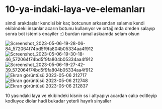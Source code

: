 # 10-ya-indaki-laya-ve-elemanları
simdi arakdaşlar kendisi bir kaç botcunun arkasından salamıs kendi ekibindeki insanlar acarın botunu kullanıyor ve ortağımda dmden salayıp sonra bot istemis enayiler ::) burdan ramal askıamda selam olsun

![Screenshot_2023-05-06-19-28-06-84_572064f74bd5f9fa804b05334aa4f912](https://user-images.githubusercontent.com/73897589/236640841-1e9eede7-4757-4cd2-a754-ebcf9deedd39.jpg)
![Screenshot_2023-05-06-19-30-18-46_572064f74bd5f9fa804b05334aa4f912](https://user-images.githubusercontent.com/73897589/236640857-47ad597d-8dfa-44a2-994a-ef6fb269d265.jpg)
![Screenshot_2023-05-06-19-27-42-39_572064f74bd5f9fa804b05334aa4f912](https://user-images.githubusercontent.com/73897589/236640877-18b8d166-5cb3-4312-9860-9e1c6ebce2ca.jpg)
![Ekran görüntüsü 2023-05-06 212717](https://user-images.githubusercontent.com/73897589/236640976-9a59f561-50e3-4b8f-a818-fe160422b62a.png)
![Ekran görüntüsü 2023-05-06 212748](https://user-images.githubusercontent.com/73897589/236640978-eef0709c-adc9-4daf-95ac-dc7ff5aada99.png)
![Ekran görüntüsü 2023-05-06 212837](https://user-images.githubusercontent.com/73897589/236640979-ea25699c-b7fb-4348-ad7f-437cf73fb42d.png)

10 yasındaki laya ve ekibindeki kisnin ss i altyapıyı acardan calıp editleyip kodluyoz diolar hadi bukadar yeterli hayırlı sinyaller
